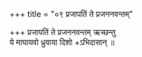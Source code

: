 +++
title = "०९ प्रजापतिं ते प्रजननवन्तम्"

+++
प्रजापतिं ते प्रजननवन्तम् ऋच्छन्तु  
ये माघायवो ध्रुवाया दिशो +ऽभिदासान् ॥